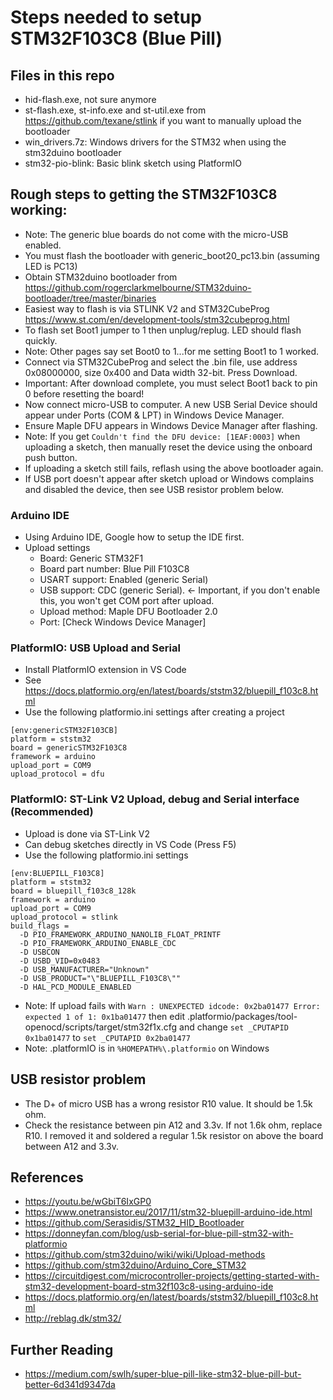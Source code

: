 # Steps needed to setup STM32F103C8 (Blue Pill)

## Files in this repo

* hid-flash.exe, not sure anymore
* st-flash.exe, st-info.exe and st-util.exe from https://github.com/texane/stlink if you want to manually upload the bootloader
* win_drivers.7z: Windows drivers for the STM32 when using the stm32duino bootloader
* stm32-pio-blink: Basic blink sketch using PlatformIO


## Rough steps to getting the STM32F103C8 working:

* Note: The generic blue boards do not come with the micro-USB enabled. 
* You must flash the bootloader with generic_boot20_pc13.bin (assuming LED is PC13)
* Obtain STM32duino bootloader from https://github.com/rogerclarkmelbourne/STM32duino-bootloader/tree/master/binaries
* Easiest way to flash is via STLINK V2 and STM32CubeProg https://www.st.com/en/development-tools/stm32cubeprog.html
* To flash set Boot1 jumper to 1 then unplug/replug. LED should flash quickly. 
* Note: Other pages say set Boot0 to 1...for me setting Boot1 to 1 worked.
* Connect via STM32CubeProg and select the .bin file, use address 0x08000000, size 0x400 and Data width 32-bit. Press Download.
* Important: After download complete, you must select Boot1 back to pin 0 before resetting the board!
* Now connect micro-USB to computer. A new USB Serial Device should appear under Ports (COM & LPT) in Windows Device Manager.
* Ensure Maple DFU appears in Windows Device Manager after flashing.
* Note: If you get `Couldn't find the DFU device: [1EAF:0003]` when uploading a sketch, then manually reset the device using the onboard push button.
* If uploading a sketch still fails, reflash using the above bootloader again.
* If USB port doesn't appear after sketch upload or Windows complains and disabled the device, then see USB resistor problem below.

### Arduino IDE

* Using Arduino IDE, Google how to setup the IDE first.
* Upload settings
  * Board: Generic STM32F1
  * Board part number: Blue Pill F103C8
  * USART support: Enabled (generic Serial)
  * USB support: CDC (generic Serial). <- Important, if you don't enable this, you won't get COM port after upload.
  * Upload method: Maple DFU Bootloader 2.0
  * Port: [Check Windows Device Manager]

### PlatformIO: USB Upload and Serial 

* Install PlatformIO extension in VS Code
* See https://docs.platformio.org/en/latest/boards/ststm32/bluepill_f103c8.html
* Use the following platformio.ini settings after creating a project

```
[env:genericSTM32F103CB]
platform = ststm32
board = genericSTM32F103C8
framework = arduino
upload_port = COM9
upload_protocol = dfu
```

### PlatformIO: ST-Link V2 Upload, debug and Serial interface (Recommended)

* Upload is done via ST-Link V2
* Can debug sketches directly in VS Code (Press F5)
* Use the following platformio.ini settings

```
[env:BLUEPILL_F103C8]
platform = ststm32
board = bluepill_f103c8_128k
framework = arduino
upload_port = COM9
upload_protocol = stlink
build_flags =
  -D PIO_FRAMEWORK_ARDUINO_NANOLIB_FLOAT_PRINTF  
  -D PIO_FRAMEWORK_ARDUINO_ENABLE_CDC
  -D USBCON
  -D USBD_VID=0x0483
  -D USB_MANUFACTURER="Unknown"
  -D USB_PRODUCT="\"BLUEPILL_F103C8\""
  -D HAL_PCD_MODULE_ENABLED
```

* Note: If upload fails with `Warn : UNEXPECTED idcode: 0x2ba01477 Error: expected 1 of 1: 0x1ba01477` then edit .platformio/packages/tool-openocd/scripts/target/stm32f1x.cfg and change `set _CPUTAPID 0x1ba01477` to `set _CPUTAPID 0x2ba01477`
* Note: .platformIO is in `%HOMEPATH%\.platformio` on Windows


## USB resistor problem

* The D+ of micro USB has a wrong resistor R10 value. It should be 1.5k ohm. 
* Check the resistance between pin A12 and 3.3v. If not 1.6k ohm, replace R10. I removed it and soldered a regular 1.5k resistor on above the board between A12 and 3.3v.

## References

* https://youtu.be/wGbiT6IxGP0
* https://www.onetransistor.eu/2017/11/stm32-bluepill-arduino-ide.html
* https://github.com/Serasidis/STM32_HID_Bootloader
* https://donneyfan.com/blog/usb-serial-for-blue-pill-stm32-with-platformio
* https://github.com/stm32duino/wiki/wiki/Upload-methods
* https://github.com/stm32duino/Arduino_Core_STM32
* https://circuitdigest.com/microcontroller-projects/getting-started-with-stm32-development-board-stm32f103c8-using-arduino-ide
* https://docs.platformio.org/en/latest/boards/ststm32/bluepill_f103c8.html
* http://reblag.dk/stm32/

## Further Reading
* https://medium.com/swlh/super-blue-pill-like-stm32-blue-pill-but-better-6d341d9347da
